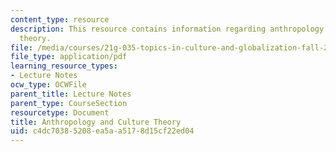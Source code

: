 ```yaml
---
content_type: resource
description: This resource contains information regarding anthropology and culture
  theory.
file: /media/courses/21g-035-topics-in-culture-and-globalization-fall-2003/c4dc70385208ea5aa5178d15cf22ed04_MIT21G_035F03_l14.pdf
file_type: application/pdf
learning_resource_types:
- Lecture Notes
ocw_type: OCWFile
parent_title: Lecture Notes
parent_type: CourseSection
resourcetype: Document
title: Anthropology and Culture Theory
uid: c4dc7038-5208-ea5a-a517-8d15cf22ed04
---
```

